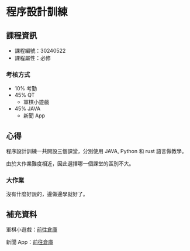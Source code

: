 # 程序設計訓練



## 課程資訊

* 課程編號：30240522
* 課程屬性：必修

### 考核方式

* 10% 考勤
* 45% QT
  * 軍棋小遊戲
* 45% JAVA
  * 新聞 App

## 心得

程序設計訓練一共開設三個課堂，分別使用 JAVA, Python 和 rust 語言做教學。

由於大作業難度相近，因此選擇哪一個課堂的區別不大。

### 大作業

沒有什麼好說的，邊做邊學就好了。



## 補充資料

軍棋小遊戲：[前往倉庫](https://github.com/boxworld18/pt-milichess)

新聞 App：[前往倉庫](https://github.com/boxworld18/pt-boxnews)
